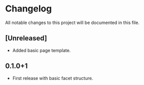 # Changelog

All notable changes to this project will be documented in this file.

## [Unreleased]

- Added basic page template.

## 0.1.0+1

- First release with basic facet structure.

